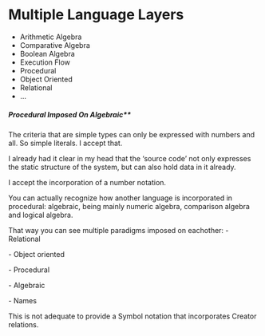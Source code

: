﻿Multiple Language Layers
========================

- Arithmetic Algebra
- Comparative Algebra
- Boolean Algebra
- Execution Flow
- Procedural
- Object Oriented
- Relational
- …

##### Procedural Imposed On Algebraic**

The criteria that are simple types can only be expressed with numbers and all. So simple literals. I accept that.

I already had it clear in my head that the ‘source code’ not only expresses the static structure of the system, but can also hold data in it already.

I accept the incorporation of a number notation.

You can actually recognize how another language is incorporated in procedural: algebraic, being mainly numeric algebra, comparison algebra and logical algebra.

That way you can see multiple paradigms imposed on eachother:
\- Relational

\- Object oriented

\- Procedural

\- Algebraic

\- Names

This is not adequate to provide a Symbol notation that incorporates Creator relations.

